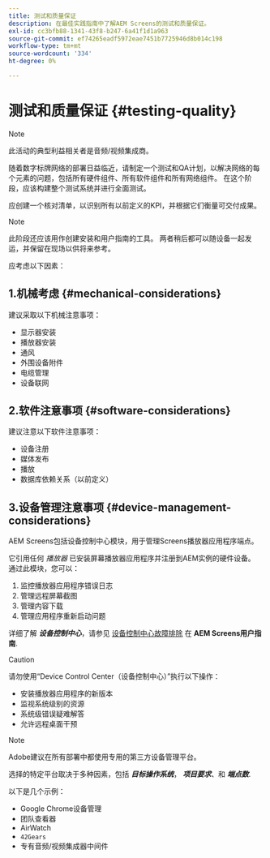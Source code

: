 ```yaml
---
title: 测试和质量保证
description: 在最佳实践指南中了解AEM Screens的测试和质量保证。
exl-id: cc3bfb88-1341-43f8-b247-6a41f1d1a963
source-git-commit: ef74265eadf5972eae7451b7725946d8b014c198
workflow-type: tm+mt
source-wordcount: '334'
ht-degree: 0%

---
```


# 测试和质量保证 {#testing-quality}

>[!NOTE]
>此活动的典型利益相关者是音频/视频集成商。

随着数字标牌网络的部署日益临近，请制定一个测试和QA计划，以解决网络的每个元素的问题，包括所有硬件组件、所有软件组件和所有网络组件。
在这个阶段，应该构建整个测试系统并进行全面测试。

应创建一个核对清单，以识别所有以前定义的KPI，并根据它们衡量可交付成果。

>[!NOTE]
>
>此阶段还应该用作创建安装和用户指南的工具。 两者稍后都可以随设备一起发运，并保留在现场以供将来参考。

应考虑以下因素：

## 1.机械考虑 {#mechanical-considerations}

建议采取以下机械注意事项：

* 显示器安装
* 播放器安装
* 通风
* 外围设备附件
* 电缆管理
* 设备联网

## 2.软件注意事项 {#software-considerations}

建议注意以下软件注意事项：

* 设备注册
* 媒体发布
* 播放
* 数据库依赖关系（以前定义）


## 3.设备管理注意事项 {#device-management-considerations}

AEM Screens包括设备控制中心模块，用于管理Screens播放器应用程序端点。

它引用任何 *播放器* 已安装屏幕播放器应用程序并注册到AEM实例的硬件设备。
通过此模块，您可以：

1. 监控播放器应用程序错误日志
1. 管理远程屏幕截图
1. 管理内容下载
1. 管理应用程序重新启动问题

详细了解 ***设备控制中心***，请参见 [设备控制中心故障排除](https://experienceleague.adobe.com/en/docs/experience-manager-screens/user-guide/troubleshooting/monitoring-screens) 在 **AEM Screens用户指南**.

>[!CAUTION]
>
>请勿使用“Device Control Center（设备控制中心）”执行以下操作：
>
>* 安装播放器应用程序的新版本
>* 监视系统级别的资源
>* 系统级错误疑难解答
>* 允许远程桌面干预


>[!NOTE]
>
> Adobe建议在所有部署中都使用专用的第三方设备管理平台。

选择的特定平台取决于多种因素，包括 ***目标操作系统***， ***项目要求***、和 ***端点数***.

以下是几个示例：

* Google Chrome设备管理
* 团队查看器
* AirWatch
* `42Gears`
* 专有音频/视频集成器中间件
